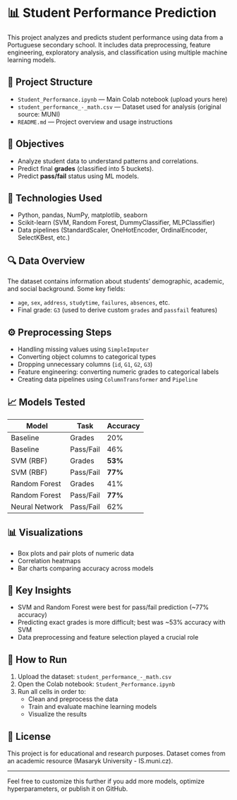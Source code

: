 # 📊 Student Performance Prediction

This project analyzes and predicts student performance using data from a Portuguese secondary school. It includes data preprocessing, feature engineering, exploratory analysis, and classification using multiple machine learning models.

## 📁 Project Structure

- `Student_Performance.ipynb` — Main Colab notebook (upload yours here)
- `student_performance_-_math.csv` — Dataset used for analysis (original source: MUNI)
- `README.md` — Project overview and usage instructions

## 🧠 Objectives

- Analyze student data to understand patterns and correlations.
- Predict final **grades** (classified into 5 buckets).
- Predict **pass/fail** status using ML models.

## 🧰 Technologies Used

- Python, pandas, NumPy, matplotlib, seaborn
- Scikit-learn (SVM, Random Forest, DummyClassifier, MLPClassifier)
- Data pipelines (StandardScaler, OneHotEncoder, OrdinalEncoder, SelectKBest, etc.)

## 🔍 Data Overview

The dataset contains information about students’ demographic, academic, and social background. Some key fields:

- `age`, `sex`, `address`, `studytime`, `failures`, `absences`, etc.
- Final grade: `G3` (used to derive custom `grades` and `passfail` features)

## ⚙️ Preprocessing Steps

- Handling missing values using `SimpleImputer`
- Converting object columns to categorical types
- Dropping unnecessary columns (`id`, `G1`, `G2`, `G3`)
- Feature engineering: converting numeric grades to categorical labels
- Creating data pipelines using `ColumnTransformer` and `Pipeline`

## 📈 Models Tested

| Model           | Task        | Accuracy |
|----------------|-------------|----------|
| Baseline       | Grades      | 20%      |
| Baseline       | Pass/Fail   | 46%      |
| SVM (RBF)      | Grades      | **53%**  |
| SVM (RBF)      | Pass/Fail   | **77%**  |
| Random Forest  | Grades      | 41%      |
| Random Forest  | Pass/Fail   | **77%**  |
| Neural Network | Pass/Fail   | 62%      |

## 📊 Visualizations

- Box plots and pair plots of numeric data
- Correlation heatmaps
- Bar charts comparing accuracy across models

## 📌 Key Insights

- SVM and Random Forest were best for pass/fail prediction (~77% accuracy)
- Predicting exact grades is more difficult; best was ~53% accuracy with SVM
- Data preprocessing and feature selection played a crucial role

## 🚀 How to Run

1. Upload the dataset: `student_performance_-_math.csv`
2. Open the Colab notebook: `Student_Performance.ipynb`
3. Run all cells in order to:
   - Clean and preprocess the data
   - Train and evaluate machine learning models
   - Visualize the results

## 📄 License

This project is for educational and research purposes. Dataset comes from an academic resource (Masaryk University - IS.muni.cz).

---

Feel free to customize this further if you add more models, optimize hyperparameters, or publish it on GitHub.
